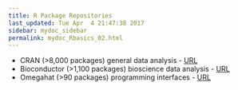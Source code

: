 ```yaml
---
title: R Package Repositories
last_updated: Tue Apr  4 21:47:38 2017
sidebar: mydoc_sidebar
permalink: mydoc_Rbasics_02.html
---
```


* CRAN (>8,000 packages) general data analysis - [URL](http://cran.at.r-project.org/)
* Bioconductor (>1,100 packages) bioscience data analysis - [URL](http://www.bioconductor.org/)
* Omegahat (>90 packages) programming interfaces - [URL](https://github.com/omegahat?tab=repositories)

